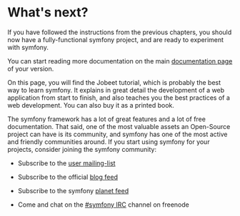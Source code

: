 What's next?
============

If you have followed the instructions from the previous chapters, you should
now have a fully-functional symfony project, and are ready to experiment with
symfony.

You can start reading more documentation on the main
[documentation page](http://www.symfony-project.org/doc/1_2/) of your version.

On this page, you will find the Jobeet tutorial, which is probably the best
way to learn symfony. It explains in great detail the development of a web
application from start to finish, and also teaches you the best practices of a
web development. You can also buy it as a printed book.

The symfony framework has a lot of great features and a lot of free
documentation. That said, one of the most valuable assets an Open-Source
project can have is its community, and symfony has one of the most active and
friendly communities around. If you start using symfony for your projects,
consider joining the symfony community:

  * Subscribe to the [user mailing-list](http://groups.google.com/group/symfony-users)

  * Subscribe to the official [blog feed](http://feeds.feedburner.com/symfony/blog)

  * Subscribe to the symfony [planet feed](http://feeds.feedburner.com/symfony/planet)

  * Come and chat on the [#symfony IRC](irc://irc.freenode.net/symfony)
    channel on freenode
